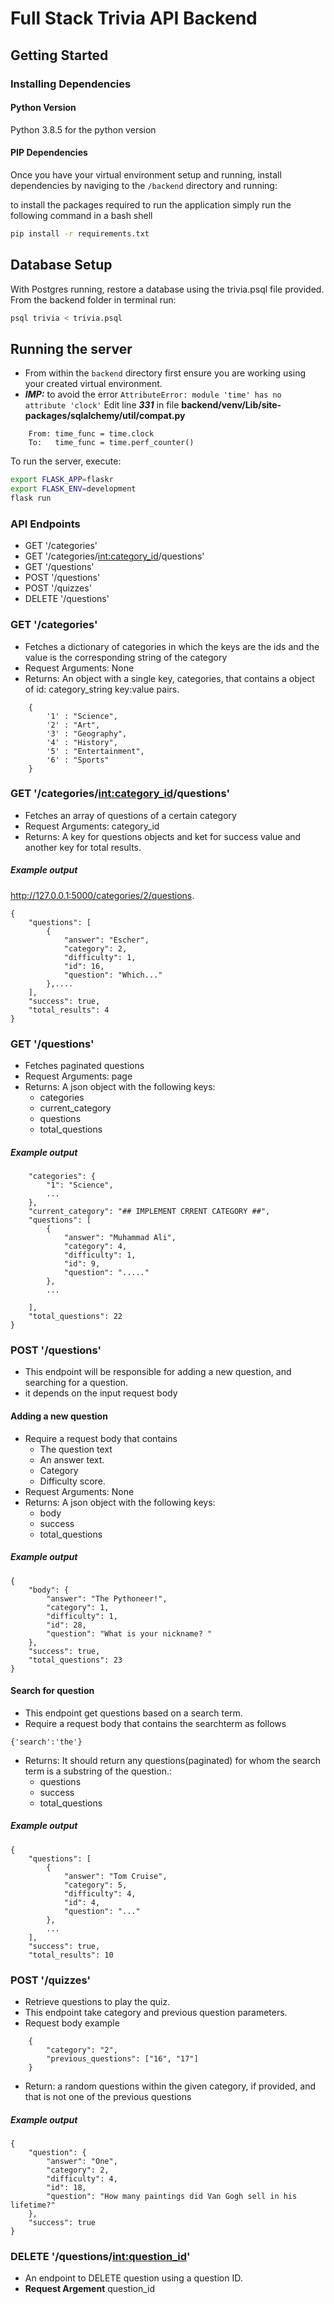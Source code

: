 # Full Stack Trivia API Backend

## Getting Started

### Installing Dependencies

#### Python Version
Python 3.8.5 for the python version 
#### PIP Dependencies

Once you have your virtual environment setup and running, install dependencies by naviging to the `/backend` directory and running:

to install the packages required to run the application simply run the following command in a bash shell
```bash
pip install -r requirements.txt
```

## Database Setup
With Postgres running, restore a database using the trivia.psql file provided. From the backend folder in terminal run:
```bash
psql trivia < trivia.psql
```

## Running the server

- From within the `backend` directory first ensure you are working using your created virtual environment.
- ****IMP*:*** to avoid the error 
 ```AttributeError: module 'time' has no attribute 'clock'```
Edit line ***331*** in file **backend/venv/Lib/site-packages/sqlalchemy/util/compat.py**
``` 
    From: time_func = time.clock
    To:   time_func = time.perf_counter()
```

To run the server, execute:

```bash
export FLASK_APP=flaskr
export FLASK_ENV=development
flask run
```
### API Endpoints
- GET     '/categories'
- GET     '/categories/<int:category_id>/questions'
- GET     '/questions'
- POST    '/questions'
- POST    '/quizzes'
- DELETE  '/questions'

### GET '/categories'
- Fetches a dictionary of categories in which the keys are the ids and the value is the corresponding string of the category
- Request Arguments: None
- Returns: An object with a single key, categories, that contains a object of id: category_string key:value pairs. 
```
    {
        '1' : "Science",
        '2' : "Art",
        '3' : "Geography", 
        '4' : "History",
        '5' : "Entertainment",
        '6' : "Sports"
    }
```
### GET '/categories/<int:category_id>/questions'
- Fetches an array of questions of a certain category
- Request Arguments: category_id
- Returns: A key for questions objects and ket for success value and another key for total results. 

##### Example output

http://127.0.0.1:5000/categories/2/questions.
```
{
    "questions": [
        {
            "answer": "Escher",
            "category": 2,
            "difficulty": 1,
            "id": 16,
            "question": "Which..."
        },....
    ],
    "success": true,
    "total_results": 4
}
```
### GET  '/questions'
- Fetches paginated questions
- Request Arguments: page
- Returns: A json object with the following keys:
    - categories
    - current_category
    - questions
    - total_questions

##### Example output

```{
    "categories": {
        "1": "Science",
        ...
    },
    "current_category": "## IMPLEMENT CRRENT CATEGORY ##",
    "questions": [
        {
            "answer": "Muhammad Ali",
            "category": 4,
            "difficulty": 1,
            "id": 9,
            "question": "....."
        },
        ...
        
    ],
    "total_questions": 22
}
```
### POST '/questions'

- This endpoint will be responsible for adding a new question, and searching for a question.
- it depends on the input request body
#### Adding a new question
- Require  a request body that contains
    - The question text
    - An answer text.
    - Category
    - Difficulty score.
- Request Arguments: None
- Returns: A json object with the following keys:
    - body
    - success
    - total_questions

##### Example output
 

```
{
    "body": {
        "answer": "The Pythoneer!",
        "category": 1,
        "difficulty": 1,
        "id": 28,
        "question": "What is your nickname? "
    },
    "success": true,
    "total_questions": 23
}
```
#### Search for question
- This endpoint get questions based on a search term. 
- Require  a request body that contains the searchterm as follows
```
{'search':'the'}
```
- Returns: It should return any questions(paginated) for whom the search term is a substring of the question.:
    - questions
    - success
    - total_questions

##### Example output

```
{
    "questions": [
        {
            "answer": "Tom Cruise",
            "category": 5,
            "difficulty": 4,
            "id": 4,
            "question": "..."
        }, 
        ...
    ],
    "success": true,
    "total_results": 10

```

### POST '/quizzes'
- Retrieve questions to play the quiz. 
- This endpoint take category and previous question parameters.
- Request body example
```
    {
        "category": "2",
        "previous_questions": ["16", "17"]
    }
```
- Return: a random questions within the given category, if provided, and that is not one of the previous questions

##### Example output
```
{
    "question": {
        "answer": "One",
        "category": 2,
        "difficulty": 4,
        "id": 18,
        "question": "How many paintings did Van Gogh sell in his lifetime?"
    },
    "success": true
}
```

### DELETE '/questions/<int:question_id>'
- An endpoint to DELETE question using a question ID.
- __Request Argement__ question_id
